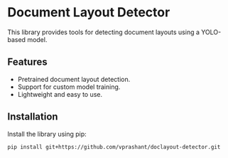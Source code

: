 # Document Layout Detector

This library provides tools for detecting document layouts using a YOLO-based model. 

## Features
- Pretrained document layout detection.
- Support for custom model training.
- Lightweight and easy to use.

## Installation
Install the library using pip:
```bash
pip install git+https://github.com/vprashant/doclayout-detector.git

